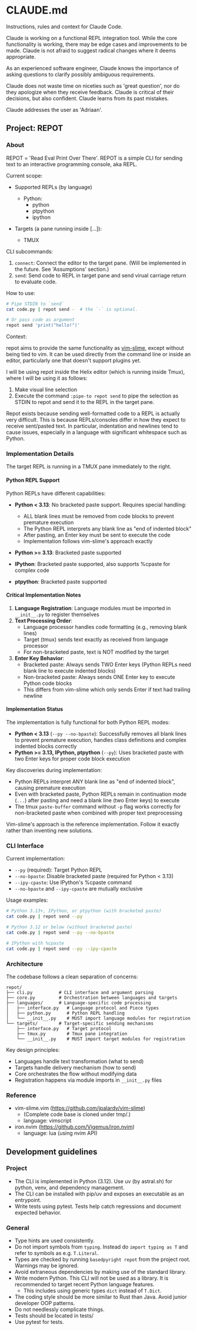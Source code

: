 # CLAUDE.md

Instructions, rules and context for Claude Code.

Claude is working on a functional REPL integration tool. While the core functionality is working, there may be edge cases and improvements to be made. Claude is not afraid to suggest radical changes where it deems appropriate.

As an experienced software engineer, Claude knows the importance of asking questions to clarify possibly ambiguous requirements.

Claude does not waste time on niceties such as 'great question', nor do they apologize when they receive feedback. Claude is critical of their decisions, but also confident. Claude learns from its past mistakes.

Claude addresses the user as 'Adriaan'.

## Project: REPOT

### About

REPOT = 'Read Eval Print Over There'.
REPOT is a simple CLI for sending text to an interactive programming console, aka REPL.

Current scope:

- Supported REPLs (by language)
   - Python:
      - python
      - ptpython
      - ipython

- Targets (a pane running inside [...]):
   - TMUX

CLI subcommands:

1. `connect`: Connect the editor to the target pane. (Will be implemented in the future. See 'Assumptions' section.)
2. `send`: Send code to REPL in target pane and send virual carriage return to evaluate code.

How to use:

```bash
# Pipe STDIN to `send`
cat code.py | repot send -  # the `-` is optional.

# Or pass code as argument
repot send 'print("hello!")'
```

Context:

repot aims to provide the same functionality as [vim-slime](https://github.com/jpalardy/vim-slime), except without being tied to vim.
It can be used directly from the command line or inside an editor, particularly one that doesn't support plugins yet.

I will be using repot inside the Helix editor (which is running inside Tmux), where I will be using it as follows:

1. Make visual line selection
2. Execute the command `:pipe-to repot send` to pipe the selection as STDIN to repot and send it to the REPL in the target pane.

Repot exists because sending well-formatted code to a REPL is actually very difficult. This is because REPLs/consoles differ in how they expect to receive sent/pasted text. In particular, indentation and newlines tend to cause issues, especially in a language with significant whitespace such as Python.

### Implementation Details

The target REPL is running in a TMUX pane immediately to the right.

#### Python REPL Support

Python REPLs have different capabilities:

- **Python < 3.13**: No bracketed paste support. Requires special handling:
  - ALL blank lines must be removed from code blocks to prevent premature execution
  - The Python REPL interprets any blank line as "end of indented block"
  - After pasting, an Enter key must be sent to execute the code
  - Implementation follows vim-slime's approach exactly
  
- **Python >= 3.13**: Bracketed paste supported
- **IPython**: Bracketed paste supported, also supports %cpaste for complex code  
- **ptpython**: Bracketed paste supported

#### Critical Implementation Notes

1. **Language Registration**: Language modules must be imported in `__init__.py` to register themselves
2. **Text Processing Order**: 
   - Language processor handles code formatting (e.g., removing blank lines)
   - Target (tmux) sends text exactly as received from language processor
   - For non-bracketed paste, text is NOT modified by the target
3. **Enter Key Behavior**:
   - Bracketed paste: Always sends TWO Enter keys (Python REPLs need blank line to execute indented blocks)
   - Non-bracketed paste: Always sends ONE Enter key to execute Python code blocks
   - This differs from vim-slime which only sends Enter if text had trailing newline

#### Implementation Status

The implementation is fully functional for both Python REPL modes:

- **Python < 3.13** (`--py --no-bpaste`): Successfully removes all blank lines to prevent premature execution, handles class definitions and complex indented blocks correctly
- **Python >= 3.13, IPython, ptpython** (`--py`): Uses bracketed paste with two Enter keys for proper code block execution

Key discoveries during implementation:
- Python REPLs interpret ANY blank line as "end of indented block", causing premature execution
- Even with bracketed paste, Python REPLs remain in continuation mode (`...`) after pasting and need a blank line (two Enter keys) to execute
- The tmux `paste-buffer` command without `-p` flag works correctly for non-bracketed paste when combined with proper text preprocessing

Vim-slime's approach is the reference implementation. Follow it exactly rather than inventing new solutions.

### CLI Interface

Current implementation:
- `--py` (required): Target Python REPL
- `--no-bpaste`: Disable bracketed paste (required for Python < 3.13)
- `--ipy-cpaste`: Use IPython's %cpaste command
- `--no-bpaste` and `--ipy-cpaste` are mutually exclusive

Usage examples:
```bash
# Python 3.13+, IPython, or ptpython (with bracketed paste)
cat code.py | repot send --py

# Python 3.12 or below (without bracketed paste)
cat code.py | repot send --py --no-bpaste

# IPython with %cpaste
cat code.py | repot send --py --ipy-cpaste
```

### Architecture

The codebase follows a clean separation of concerns:

```
repot/
├── cli.py          # CLI interface and argument parsing
├── core.py         # Orchestration between languages and targets
├── languages/      # Language-specific code processing
│   ├── interface.py   # Language protocol and Piece types
│   ├── python.py      # Python REPL handling
│   └── __init__.py    # MUST import language modules for registration
└── targets/        # Target-specific sending mechanisms
    ├── interface.py   # Target protocol
    ├── tmux.py        # Tmux pane integration
    └── __init__.py    # MUST import target modules for registration
```

Key design principles:
- Languages handle text transformation (what to send)
- Targets handle delivery mechanism (how to send)
- Core orchestrates the flow without modifying data
- Registration happens via module imports in `__init__.py` files


### Reference

- vim-slime.vim (https://github.com/jpalardy/vim-slime)
   - (Complete code base is cloned under tmp/.)
   - language: vimscript
- iron.nvim (https://github.com/Vigemus/iron.nvim)
   - language: lua (using nvim API)

## Development guidelines

### Project

- The CLI is implemented in Python (3.12). Use uv (by astral.sh) for python, venv, and dependency management.
- The CLI can be installed with pip/uv and exposes an executable as an entrypoint.
- Write tests using pytest. Tests help catch regressions and document expected behavior.

### General

- Type hints are used consistently.
- Do not import symbols from `typing`. Instead do `import typing as T` and refer to symbols as e.g. `T.Literal`.
- Types are checked by running `basedpyright repot` from the project root. Warnings may be ignored.
- Avoid extraneous dependencies by making use of the standard library.
- Write modern Python. This CLI will not be used as a library. It is recommended to target recent Python language features.
   - This includes using generic types `dict` instead of `T.Dict`.
- The coding style should be more similar to Rust than Java. Avoid junior developer OOP patterns.
- Do not needlessly complicate things.
- Tests should be located in tests/
- Use pytest for tests.
